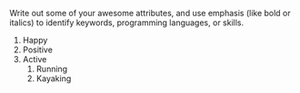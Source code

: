 Write out some of your awesome attributes, and use emphasis (like bold or italics) to identify keywords, programming languages, or skills. 
1. Happy
2. Positive
3. Active
   1. Running
   2. Kayaking
